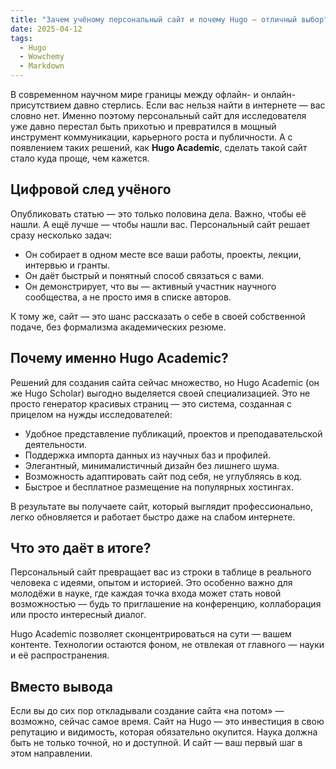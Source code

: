```yaml
---
title: "Зачем учёному персональный сайт и почему Hugo — отличный выбор"
date: 2025-04-12
tags:
  - Hugo
  - Wowchemy
  - Markdown
---
```


В современном научном мире границы между офлайн- и онлайн-присутствием давно стерлись. Если вас нельзя найти в интернете — вас словно нет. Именно поэтому персональный сайт для исследователя уже давно перестал быть прихотью и превратился в мощный инструмент коммуникации, карьерного роста и публичности. А с появлением таких решений, как **Hugo Academic**, сделать такой сайт стало куда проще, чем кажется.

## Цифровой след учёного

Опубликовать статью — это только половина дела. Важно, чтобы её нашли. А ещё лучше — чтобы нашли вас. Персональный сайт решает сразу несколько задач:

- Он собирает в одном месте все ваши работы, проекты, лекции, интервью и гранты.
- Он даёт быстрый и понятный способ связаться с вами.
- Он демонстрирует, что вы — активный участник научного сообщества, а не просто имя в списке авторов.

К тому же, сайт — это шанс рассказать о себе в своей собственной подаче, без формализма академических резюме.

## Почему именно Hugo Academic?

Решений для создания сайта сейчас множество, но Hugo Academic (он же Hugo Scholar) выгодно выделяется своей специализацией. Это не просто генератор красивых страниц — это система, созданная с прицелом на нужды исследователей:

- Удобное представление публикаций, проектов и преподавательской деятельности.
- Поддержка импорта данных из научных баз и профилей.
- Элегантный, минималистичный дизайн без лишнего шума.
- Возможность адаптировать сайт под себя, не углубляясь в код.
- Быстрое и бесплатное размещение на популярных хостингах.

В результате вы получаете сайт, который выглядит профессионально, легко обновляется и работает быстро даже на слабом интернете.

## Что это даёт в итоге?

Персональный сайт превращает вас из строки в таблице в реального человека с идеями, опытом и историей. Это особенно важно для молодёжи в науке, где каждая точка входа может стать новой возможностью — будь то приглашение на конференцию, коллаборация или просто интересный диалог.

Hugo Academic позволяет сконцентрироваться на сути — вашем контенте. Технологии остаются фоном, не отвлекая от главного — науки и её распространения.

## Вместо вывода

Если вы до сих пор откладывали создание сайта «на потом» — возможно, сейчас самое время. Сайт на Hugo — это инвестиция в свою репутацию и видимость, которая обязательно окупится. Наука должна быть не только точной, но и доступной. И сайт — ваш первый шаг в этом направлении.

